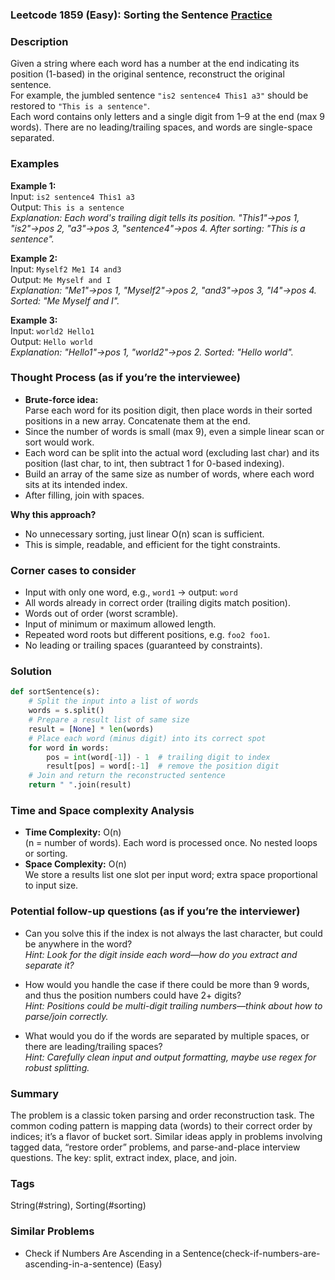 ### Leetcode 1859 (Easy): Sorting the Sentence [Practice](https://leetcode.com/problems/sorting-the-sentence)

### Description  
Given a string where each word has a number at the end indicating its position (1-based) in the original sentence, reconstruct the original sentence.  
For example, the jumbled sentence `"is2 sentence4 This1 a3"` should be restored to `"This is a sentence"`.  
Each word contains only letters and a single digit from 1–9 at the end (max 9 words). There are no leading/trailing spaces, and words are single-space separated.

### Examples  

**Example 1:**  
Input: `is2 sentence4 This1 a3`  
Output: `This is a sentence`  
*Explanation: Each word's trailing digit tells its position. "This1"→pos 1, "is2"→pos 2, "a3"→pos 3, "sentence4"→pos 4. After sorting: "This is a sentence".*

**Example 2:**  
Input: `Myself2 Me1 I4 and3`  
Output: `Me Myself and I`  
*Explanation: "Me1"→pos 1, "Myself2"→pos 2, "and3"→pos 3, "I4"→pos 4. Sorted: "Me Myself and I".*

**Example 3:**  
Input: `world2 Hello1`  
Output: `Hello world`  
*Explanation: "Hello1"→pos 1, "world2"→pos 2. Sorted: "Hello world".*

### Thought Process (as if you’re the interviewee)  
- **Brute-force idea:**  
  Parse each word for its position digit, then place words in their sorted positions in a new array. Concatenate them at the end.
- Since the number of words is small (max 9), even a simple linear scan or sort would work.
- Each word can be split into the actual word (excluding last char) and its position (last char, to int, then subtract 1 for 0-based indexing).
- Build an array of the same size as number of words, where each word sits at its intended index.
- After filling, join with spaces.

**Why this approach?**  
- No unnecessary sorting, just linear O(n) scan is sufficient.
- This is simple, readable, and efficient for the tight constraints.

### Corner cases to consider  
- Input with only one word, e.g., `word1` → output: `word`
- All words already in correct order (trailing digits match position).
- Words out of order (worst scramble).
- Input of minimum or maximum allowed length.
- Repeated word roots but different positions, e.g. `foo2 foo1`.
- No leading or trailing spaces (guaranteed by constraints).

### Solution

```python
def sortSentence(s):
    # Split the input into a list of words
    words = s.split()
    # Prepare a result list of same size
    result = [None] * len(words)
    # Place each word (minus digit) into its correct spot
    for word in words:
        pos = int(word[-1]) - 1  # trailing digit to index
        result[pos] = word[:-1]  # remove the position digit
    # Join and return the reconstructed sentence
    return " ".join(result)
```

### Time and Space complexity Analysis  

- **Time Complexity:** O(n)  
  (n = number of words). Each word is processed once. No nested loops or sorting.
- **Space Complexity:** O(n)  
  We store a results list one slot per input word; extra space proportional to input size.

### Potential follow-up questions (as if you’re the interviewer)  

- Can you solve this if the index is not always the last character, but could be anywhere in the word?  
  *Hint: Look for the digit inside each word—how do you extract and separate it?*

- How would you handle the case if there could be more than 9 words, and thus the position numbers could have 2+ digits?  
  *Hint: Positions could be multi-digit trailing numbers—think about how to parse/join correctly.*

- What would you do if the words are separated by multiple spaces, or there are leading/trailing spaces?  
  *Hint: Carefully clean input and output formatting, maybe use regex for robust splitting.*

### Summary
The problem is a classic token parsing and order reconstruction task. The common coding pattern is mapping data (words) to their correct order by indices; it’s a flavor of bucket sort. Similar ideas apply in problems involving tagged data, “restore order” problems, and parse-and-place interview questions. The key: split, extract index, place, and join.

### Tags
String(#string), Sorting(#sorting)

### Similar Problems
- Check if Numbers Are Ascending in a Sentence(check-if-numbers-are-ascending-in-a-sentence) (Easy)